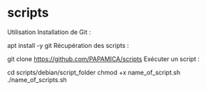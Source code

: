 # scripts

Utilisation
Installation de Git :

 apt install -y git
Récupération des scripts :

git clone https://github.com/PAPAMICA/scripts
Exécuter un script :

cd scripts/debian/script_folder
chmod +x name_of_script.sh
./name_of_scripts.sh
